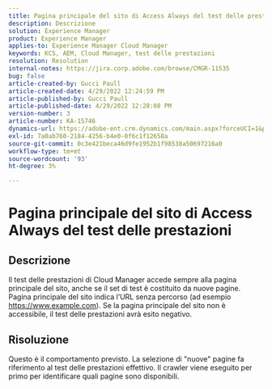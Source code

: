 ```yaml
---
title: Pagina principale del sito di Access Always del test delle prestazioni
description: Descrizione
solution: Experience Manager
product: Experience Manager
applies-to: Experience Manager Cloud Manager
keywords: KCS, AEM, Cloud Manager, test delle prestazioni
resolution: Resolution
internal-notes: https://jira.corp.adobe.com/browse/CMGR-11535
bug: false
article-created-by: Gucci Paull
article-created-date: 4/29/2022 12:24:59 PM
article-published-by: Gucci Paull
article-published-date: 4/29/2022 12:28:08 PM
version-number: 3
article-number: KA-15746
dynamics-url: https://adobe-ent.crm.dynamics.com/main.aspx?forceUCI=1&pagetype=entityrecord&etn=knowledgearticle&id=14fdbd5f-b7c7-ec11-a7b6-0022480a10ee
exl-id: 7a0ab760-2184-4256-b4e0-0f6c1f12658a
source-git-commit: 0c3e421beca46d9fe1952b1f98538a50697216a0
workflow-type: tm+mt
source-wordcount: '93'
ht-degree: 3%

---
```


# Pagina principale del sito di Access Always del test delle prestazioni

## Descrizione




Il test delle prestazioni di Cloud Manager accede sempre alla pagina principale del sito, anche se il set di test è costituito da nuove pagine. Pagina principale del sito indica l’URL senza percorso (ad esempio https://www.example.com). Se la pagina principale del sito non è accessibile, il test delle prestazioni avrà esito negativo.



## Risoluzione



Questo è il comportamento previsto. La selezione di &quot;nuove&quot; pagine fa riferimento al test delle prestazioni effettivo. Il crawler viene eseguito per primo per identificare quali pagine sono disponibili.
